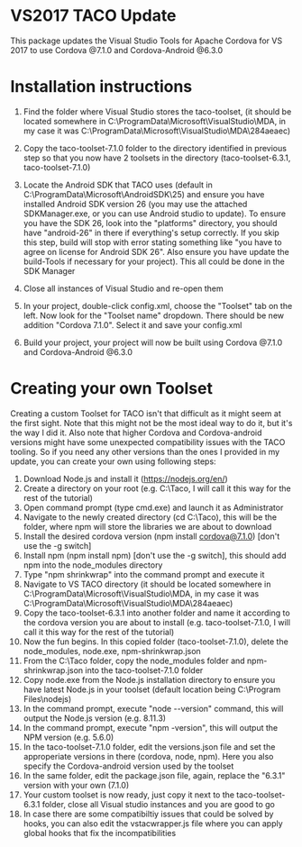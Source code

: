 # VS2017 TACO Update
This package updates the Visual Studio Tools for Apache Cordova for VS 2017 to use Cordova @7.1.0 and Cordova-Android @6.3.0

# Installation instructions
1. Find the folder where Visual Studio stores the taco-toolset, (it should be located somewhere in C:\ProgramData\Microsoft\VisualStudio\MDA, in my case it was C:\ProgramData\Microsoft\VisualStudio\MDA\284aeaec)

2. Copy the taco-toolset-7.1.0 folder to the directory identified in previous step so that you now have 2 toolsets in the directory (taco-toolset-6.3.1, taco-toolset-7.1.0)

3. Locate the Android SDK that TACO uses (default in C:\ProgramData\Microsoft\AndroidSDK\25) and ensure you have installed Android SDK version 26 (you may use the attached SDKManager.exe, or you can use Android studio to update). To ensure you have the SDK 26, look into the "platforms" directory, you should have "android-26" in there if everything's setup correctly. If you skip this step, build will stop with error stating something like "you have to agree on license for Android SDK 26". Also ensure you have update the build-Tools if necessary for your project). This all could be done in the SDK Manager

4. Close all instances of Visual Studio and re-open them

5. In your project, double-click config.xml, choose the "Toolset" tab on the left. Now look for the "Toolset name" dropdown. There should be new addition "Cordova 7.1.0". Select it and save your config.xml

6. Build your project, your project will now be built using Cordova @7.1.0 and Cordova-Android @6.3.0




# Creating your own Toolset
Creating a custom Toolset for TACO isn't that difficult as it might seem at the first sight. Note that this might not be the most ideal way to do it, but it's the way I did it. Also note that higher Cordova and Cordova-android versions might have some unexpected compatibility issues with the TACO tooling. So if you need any other versions than the ones I provided in my update, you can create your own using following steps:

1. Download Node.js and install it (https://nodejs.org/en/)
2. Create a directory on your root (e.g. C:\Taco, I will call it this way for the rest of the tutorial)
3. Open command prompt (type cmd.exe) and launch it as Administrator
4. Navigate to the newly created directory (cd C:\Taco), this will be the folder, where npm will store the libraries we are about to download
5. Install the desired cordova version (npm install cordova@7.1.0) [don't use the -g switch]
6. Install npm (npm install npm) [don't use the -g switch], this should add npm into the node_modules directory
7. Type "npm shrinkwrap" into the command prompt and execute it
8. Navigate to VS TACO directory (it should be located somewhere in C:\ProgramData\Microsoft\VisualStudio\MDA, in my case it was C:\ProgramData\Microsoft\VisualStudio\MDA\284aeaec)
9. Copy the taco-toolset-6.3.1 into another folder and name it according to the cordova version you are about to install (e.g. taco-toolset-7.1.0, I will call it this way for the rest of the tutorial)
10. Now the fun begins. In this copied folder (taco-toolset-7.1.0), delete the node_modules, node.exe, npm-shrinkwrap.json
11. From the C:\Taco folder, copy the node_modules folder and npm-shrinkwrap.json into the taco-toolset-7.1.0 folder
12. Copy node.exe from the Node.js installation directory to ensure you have latest Node.js in your toolset (default location being C:\Program Files\nodejs)
13. In the command prompt, execute "node --version" command, this will output the Node.js version (e.g. 8.11.3)
14. In the command prompt, execute "npm -version", this will output the NPM version (e.g. 5.6.0)
15. In the taco-toolset-7.1.0 folder, edit the versions.json file and set the approperiate versions in there (cordova, node, npm). Here you also specify the Cordova-android version used by the toolset
16. In the same folder, edit the package.json file, again, replace the "6.3.1" version with your own (7.1.0)
17. Your custom toolset is now ready, just copy it next to the taco-toolset-6.3.1 folder, close all Visual studio instances and you are good to go
18. In case there are some compatibiltiy issues that could be solved by hooks, you can also edit the vstacwrapper.js file where you can apply global hooks that fix the incompatibilities
